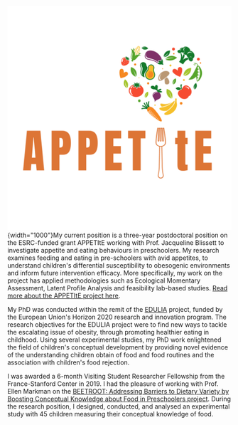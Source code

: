 ![](images/APPETItE%20(3).png){width="1000"}My current position is a three-year postdoctoral position on the ESRC-funded grant APPETItE working with Prof. Jacqueline Blissett to investigate appetite and eating behaviours in preschoolers. My research examines feeding and eating in pre-schoolers with avid appetites, to understand children's differential susceptibility to obesogenic environments and inform future intervention efficacy. More specifically, my work on the project has applied methodologies such as Ecological Momentary Assessment, Latent Profile Analysis and feasibility lab-based studies. [Read more about the APPETItE project here](https://www.appetite-research.com/).

My PhD was conducted within the remit of the [EDULIA](https://edulia.eu/) project, funded by the European Union's Horizon 2020 research and innovation program. The research objectives for the EDULIA project were to find new ways to tackle the escalating issue of obesity, through promoting healthier eating in childhood. Using several experimental studies, my PhD work enlightened the field of children's conceptual development by providing novel evidence of the understanding children obtain of food and food routines and the association with children's food rejection.

I was awarded a 6-month Visiting Student Researcher Fellowship from the France-Stanford Center in 2019. I had the pleasure of working with Prof. Ellen Markman on the [BEETROOT: Addressing Barriers to Dietary Variety by Boosting Conceptual Knowledge about Food in Preschoolers project](https://francestanford.stanford.edu/projects/addressing-barriers-dietary-variety-boosting-conceptual-knowledge-about-food-preschoolers). During the research position, I designed, conducted, and analysed an experimental study with 45 children measuring their conceptual knowledge of food.
